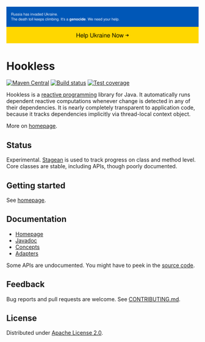 <!--- Generated by scripts/configure.py --->
[![SWUbanner](https://raw.githubusercontent.com/vshymanskyy/StandWithUkraine/main/banner2-direct.svg)](https://github.com/vshymanskyy/StandWithUkraine/blob/main/docs/README.md)

# Hookless

[![Maven Central](https://img.shields.io/maven-central/v/com.machinezoo.hookless/hookless)](https://search.maven.org/artifact/com.machinezoo.hookless/hookless)
[![Build status](https://github.com/robertvazan/hookless/workflows/build/badge.svg)](https://github.com/robertvazan/hookless/actions/workflows/build.yml)
[![Test coverage](https://codecov.io/gh/robertvazan/hookless/branch/master/graph/badge.svg)](https://codecov.io/gh/robertvazan/hookless)

Hookless is a [reactive programming](https://en.wikipedia.org/wiki/Reactive_programming) library for Java.
It automatically runs dependent reactive computations whenever change is detected in any of their dependencies.
It is nearly completely transparent to application code, because it tracks dependencies implicitly via thread-local context object.

More on [homepage](https://hookless.machinezoo.com/).

## Status

Experimental. [Stagean](https://stagean.machinezoo.com/) is used to track progress on class and method level. Core classes are stable, including APIs, though poorly documented.

## Getting started

See [homepage](https://hookless.machinezoo.com/).

## Documentation

* [Homepage](https://hookless.machinezoo.com/)
* [Javadoc](https://hookless.machinezoo.com/javadocs/core/com.machinezoo.hookless/module-summary.html)
* [Concepts](https://hookless.machinezoo.com/concepts)
* [Adapters](https://hookless.machinezoo.com/adapters)

Some APIs are undocumented. You might have to peek in the [source code](src/main/java/com/machinezoo/hookless).

## Feedback

Bug reports and pull requests are welcome. See [CONTRIBUTING.md](CONTRIBUTING.md).

## License

Distributed under [Apache License 2.0](LICENSE).
